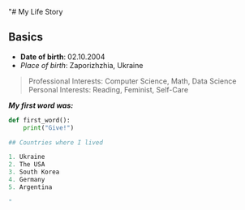 "# My Life Story

## Basics

- **Date of birth**: 02.10.2004
- *Place of birth*: Zaporizhzhia, Ukraine

> Professional Interests: Computer Science, Math, Data Science
> Personal Interests: Reading, Feminist, Self-Care

***My first word was:***
```python
def first_word():
    print("Give!")

## Countries where I lived

1. Ukraine
2. The USA
3. South Korea
4. Germany
5. Argentina

" 
